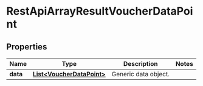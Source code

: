
# RestApiArrayResultVoucherDataPoint

## Properties
Name | Type | Description | Notes
------------ | ------------- | ------------- | -------------
**data** | [**List&lt;VoucherDataPoint&gt;**](VoucherDataPoint.md) | Generic data object. | 



